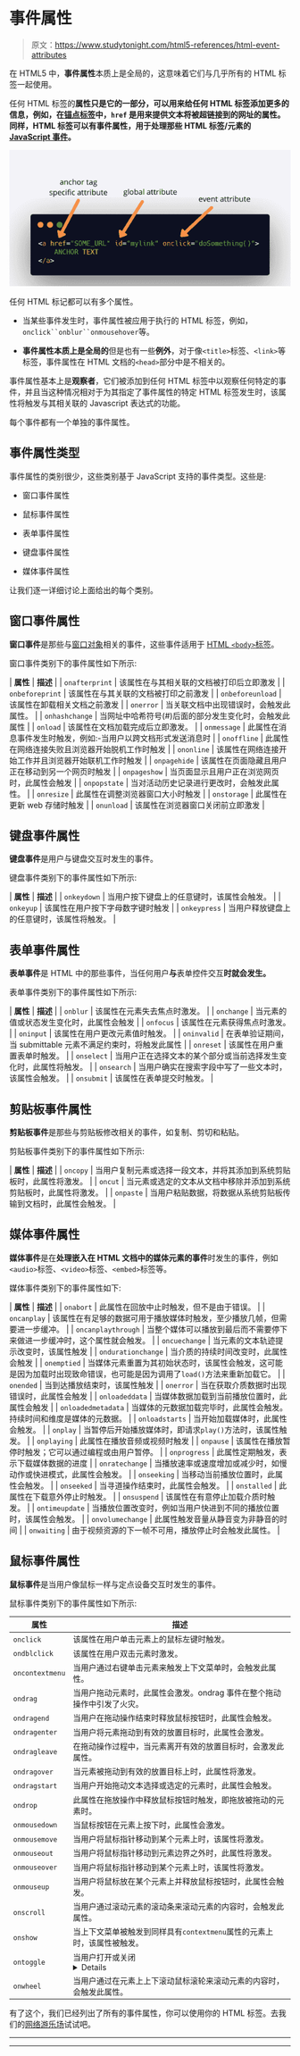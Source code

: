 # 事件属性

> 原文：<https://www.studytonight.com/html5-references/html-event-attributes>

在 HTML5 中，**事件属性**本质上是全局的，这意味着它们与几乎所有的 HTML 标签一起使用。

任何 HTML 标签的**属性只是它的一部分，可以用来给任何 HTML 标签添加更多的信息，例如，在[锚点标签](https://www.studytonight.com/html5-references/html-a-tag)中，`href` 是用来提供文本将被超链接到的网址的属性。同样，HTML 标签可以有事件属性，用于处理那些 HTML 标签/元素的 [JavaScript 事件](http://www.studytonight.com/javascript/javascript-events)。**

![HTML Event Attributes example](img/36613ffdf4d20b5ebe3f52108c7b5e40.png)

任何 HTML 标记都可以有多个属性。

*   当某些事件发生时，事件属性被应用于执行的 HTML 标签，例如，`onclick``onblur``onmousehover`等。

*   **事件属性本质上是全局的**但是也有一些**例外**，对于像`<title>`标签、`<link>`等标签，事件属性在 HTML 文档的`<head>`部分中是不相关的。

事件属性基本上是**观察者**，它们被添加到任何 HTML 标签中以观察任何特定的事件，并且当这种情况相对于为其指定了事件属性的特定 HTML 标签发生时，该属性将触发与其相关联的 Javascript 表达式的功能。

每个事件都有一个单独的事件属性。

## 事件属性类型

事件属性的类别很少，这些类别基于 JavaScript 支持的事件类型。这些是:

*   窗口事件属性

*   鼠标事件属性

*   表单事件属性

*   键盘事件属性

*   媒体事件属性

让我们逐一详细讨论上面给出的每个类别。

## 窗口事件属性

**窗口事件**是那些与[窗口对象](https://www.studytonight.com/javascript/javascript-window-object)相关的事件，这些事件适用于 [HTML `<body>`标签](https://www.studytonight.com/html5-references/html-body-tag)。

窗口事件类别下的事件属性如下所示:

| **属性** | **描述** |
| `onafterprint` | 该属性在与其相关联的文档被打印后立即激发 |
| `onbeforeprint` | 该属性在与其关联的文档被打印之前激发 |
| `onbeforeunload` | 该属性在卸载相关文档之前激发 |
| `onerror` | 当关联文档中出现错误时，会触发此属性。 |
| `onhashchange` | 当网址中哈希符号(#)后面的部分发生变化时，会触发此属性 |
| `onload` | 该属性在文档加载完成后立即激发。 |
| `onmessage` | 此属性在消息事件发生时触发，例如:-当用户以跨文档形式发送消息时 |
| `onoffline` | 此属性在网络连接失败且浏览器开始脱机工作时触发 |
| `ononline` | 该属性在网络连接开始工作并且浏览器开始联机工作时触发 |
| `onpagehide` | 该属性在页面隐藏且用户正在移动到另一个网页时触发 |
| `onpageshow` | 当页面显示且用户正在浏览网页时，此属性会触发 |
| `onpopstate` | 当对活动历史记录进行更改时，会触发此属性。 |
| `onresize` | 此属性在调整浏览器窗口大小时触发 |
| `onstorage` | 此属性在更新 web 存储时触发 |
| `onunload` | 该属性在浏览器窗口关闭前立即激发 |

## 键盘事件属性

**键盘事件**是用户与键盘交互时发生的事件。

键盘事件类别下的事件属性如下所示:

| **属性** | **描述** |
| `onkeydown` | 当用户按下键盘上的任意键时，该属性会触发。 |
| `onkeyup` | 该属性在用户按下字母数字键时触发 |
| `onkeypress` | 当用户释放键盘上的任意键时，该属性将触发。 |

## 表单事件属性

**表单事件**是 HTML 中的那些事件，当任何用户**与**表单控件交互**时就会发生。**

表单事件类别下的事件属性如下所示:

| **属性** | **描述** |
| `onblur` | 该属性在元素失去焦点时激发。 |
| `onchange` | 当元素的值或状态发生变化时，此属性会触发 |
| `onfocus` | 该属性在元素获得焦点时激发。 |
| `oninput` | 该属性在用户更改元素值时触发。 |
| `oninvalid` | 在表单验证期间，当 submittable 元素不满足约束时，将触发此属性 |
| `onreset` | 该属性在用户重置表单时触发。 |
| `onselect` | 当用户正在选择文本的某个部分或当前选择发生变化时，此属性将触发。 |
| `onsearch` | 当用户确实在搜索字段中写了一些文本时，该属性会触发。 |
| `onsubmit` | 该属性在表单提交时触发。 |

## 剪贴板事件属性

**剪贴板事件**是那些与剪贴板修改相关的事件，如复制、剪切和粘贴。

剪贴板事件类别下的事件属性如下所示:

| **属性** | **描述** |
| `oncopy` | 当用户复制元素或选择一段文本，并将其添加到系统剪贴板时，此属性将激发。 |
| `oncut` | 当元素或选定的文本从文档中移除并添加到系统剪贴板时，此属性将激发。 |
| `onpaste` | 当用户粘贴数据，将数据从系统剪贴板传输到文档时，此属性会触发。 |

## 媒体事件属性

**媒体事件**是在**处理嵌入在 HTML 文档中的媒体元素的事件**时发生的事件，例如`<audio>`标签、`<video>`标签、`<embed>`标签等。

媒体事件类别下的事件属性如下:

| **属性** | **描述** |
| `onabort` | 此属性在回放中止时触发，但不是由于错误。 |
| `oncanplay` | 该属性在有足够的数据可用于播放媒体时触发，至少播放几帧，但需要进一步缓冲。 |
| `oncanplaythrough` | 当整个媒体可以播放到最后而不需要停下来做进一步缓冲时，这个属性就会触发。 |
| `oncuechange` | 当<track>元素的文本轨迹提示改变时，该属性触发 |
| `ondurationchange` | 当介质的持续时间改变时，此属性会触发 |
| `onemptied` | 当媒体元素重置为其初始状态时，该属性会触发，这可能是因为加载时出现致命错误，也可能是因为调用了`load()`方法来重新加载它。 |
| `onended` | 当到达播放结束时，该属性触发 |
| `onerror` | 当在获取介质数据时出现错误时，此属性会触发 |
| `onloadeddata` | 当媒体数据加载到当前播放位置时，此属性会触发 |
| `onloadedmetadata` | 当媒体的元数据加载完毕时，此属性会触发。持续时间和维度是媒体的元数据。 |
| `onloadstarts` | 当开始加载媒体时，此属性会触发。 |
| `onplay` | 当暂停后开始播放媒体时，即请求`play()`方法时，该属性触发。 |
| `onplaying` | 此属性在播放音频或视频时触发 |
| `onpause` | 该属性在播放暂停时触发；它可以通过编程或由用户暂停。 |
| `onprogress` | 此属性定期触发，表示下载媒体数据的进度 |
| `onratechange` | 当播放速率或速度增加或减少时，如慢动作或快进模式，此属性会触发。 |
| `onseeking` | 当移动当前播放位置时，此属性会触发。 |
| `onseeked` | 当寻道操作结束时，此属性会触发。 |
| `onstalled` | 此属性在下载意外停止时触发。 |
| `onsuspend` | 该属性在有意停止加载介质时触发。 |
| `ontimeupdate` | 当播放位置改变时，例如当用户快进到不同的播放位置时，该属性会触发。 |
| `onvolumechange` | 此属性触发音量从静音变为非静音的时间 |
| `onwaiting` | 由于视频资源的下一帧不可用，播放停止时会触发此属性。 |

## 鼠标事件属性

**鼠标事件**是当用户像鼠标一样与定点设备交互时发生的事件。

鼠标事件类别下的事件属性如下所示:

| **属性** | **描述** |
| --- | --- |
| `onclick` | 该属性在用户单击元素上的鼠标左键时触发。 |
| `ondblclick` | 该属性在用户双击元素时激发。 |
| `oncontextmenu` | 当用户通过右键单击元素来触发上下文菜单时，会触发此属性。 |
| `ondrag` | 当用户拖动元素时，此属性会激发。ondrag 事件在整个拖动操作中引发了火灾。 |
| `ondragend` | 当用户在拖动操作结束时释放鼠标按钮时，此属性会触发。 |
| `ondragenter` | 当用户将元素拖动到有效的放置目标时，此属性会激发。 |
| `ondragleave` | 在拖动操作过程中，当元素离开有效的放置目标时，会激发此属性。 |
| `ondragover` | 当元素被拖动到有效的放置目标上时，此属性将激发。 |
| `ondragstart` | 当用户开始拖动文本选择或选定的元素时，此属性会触发。 |
| `ondrop` | 此属性在拖放操作中释放鼠标按钮时触发，即拖放被拖动的元素时。 |
| `onmousedown` | 当鼠标按钮在元素上按下时，此属性会激发。 |
| `onmousemove` | 当用户将鼠标指针移动到某个元素上时，该属性将激发。 |
| `onmouseout` | 当用户将鼠标指针移动到元素边界之外时，此属性将激发。 |
| `onmouseover` | 当用户将鼠标指针移动到某个元素上时，该属性将激发。 |
| `onmouseup` | 当用户将鼠标放在某个元素上并释放鼠标按钮时，此属性会触发。 |
| `onscroll` | 当用户通过滚动元素的滚动条来滚动元素的内容时，会触发此属性。 |
| `onshow` | 当上下文菜单被触发到同样具有`contextmenu`属性的元素上时，该属性被触发。 |
| `ontoggle` | 当用户打开或关闭<details>标签时，该属性触发</details> |
| `onwheel` | 当用户通过在元素上上下滚动鼠标滚轮来滚动元素的内容时，会触发此属性。 |

有了这个，我们已经列出了所有的事件属性，你可以使用你的 HTML 标签。去我们的[网络游乐场](https://www.studytonight.com/code/playground/web/)试试吧。

* * *

* * *